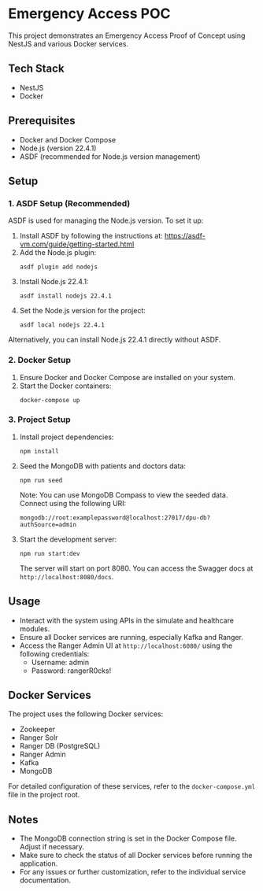 # Emergency Access POC

This project demonstrates an Emergency Access Proof of Concept using NestJS and various Docker services.

## Tech Stack

- NestJS
- Docker

## Prerequisites

- Docker and Docker Compose
- Node.js (version 22.4.1)
- ASDF (recommended for Node.js version management)

## Setup

### 1. ASDF Setup (Recommended)

ASDF is used for managing the Node.js version. To set it up:

1. Install ASDF by following the instructions at: https://asdf-vm.com/guide/getting-started.html
2. Add the Node.js plugin:
   ```
   asdf plugin add nodejs
   ```
3. Install Node.js 22.4.1:
   ```
   asdf install nodejs 22.4.1
   ```
4. Set the Node.js version for the project:
   ```
   asdf local nodejs 22.4.1
   ```

Alternatively, you can install Node.js 22.4.1 directly without ASDF.

### 2. Docker Setup

1. Ensure Docker and Docker Compose are installed on your system.
2. Start the Docker containers:
   ```
   docker-compose up
   ```

### 3. Project Setup

1. Install project dependencies:
   ```
   npm install
   ```

2. Seed the MongoDB with patients and doctors data:
   ```
   npm run seed
   ```

   Note: You can use MongoDB Compass to view the seeded data. Connect using the following URI:
   ```
   mongodb://root:examplepassword@localhost:27017/dpu-db?authSource=admin
   ```

3. Start the development server:
   ```
   npm run start:dev
   ```

   The server will start on port 8080. You can access the Swagger docs at `http://localhost:8080/docs`.

## Usage

- Interact with the system using APIs in the simulate and healthcare modules.
- Ensure all Docker services are running, especially Kafka and Ranger.
- Access the Ranger Admin UI at `http://localhost:6080/` using the following credentials:
  - Username: admin
  - Password: rangerR0cks!

## Docker Services

The project uses the following Docker services:

- Zookeeper
- Ranger Solr
- Ranger DB (PostgreSQL)
- Ranger Admin
- Kafka
- MongoDB

For detailed configuration of these services, refer to the `docker-compose.yml` file in the project root.

## Notes

- The MongoDB connection string is set in the Docker Compose file. Adjust if necessary.
- Make sure to check the status of all Docker services before running the application.
- For any issues or further customization, refer to the individual service documentation.

